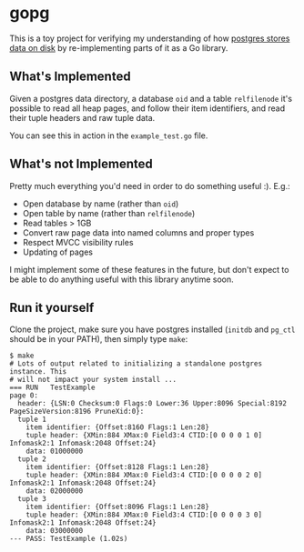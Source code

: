 # gopg

This is a toy project for verifying my understanding of how [postgres stores
data on
disk](https://www.postgresql.org/docs/9.6/static/storage-page-layout.html) by
re-implementing parts of it as a Go library.

## What's Implemented

Given a postgres data directory, a database `oid` and a table `relfilenode`
it's possible to read all heap pages, and follow their item identifiers, and
read their tuple headers and raw tuple data.

You can see this in action in the `example_test.go` file.

## What's not Implemented

Pretty much everything you'd need in order to do something useful :). E.g.:

* Open database by name (rather than `oid`)
* Open table by name (rather than `relfilenode`)
* Read tables > 1GB
* Convert raw page data into named columns and proper types
* Respect MVCC visibility rules
* Updating of pages

I might implement some of these features in the future, but don't expect to be
able to do anything useful with this library anytime soon.

## Run it yourself

Clone the project, make sure you have postgres installed (`initdb` and `pg_ctl`
should be in your PATH), then simply type `make`:

```
$ make
# Lots of output related to initializing a standalone postgres instance. This
# will not impact your system install ...
=== RUN   TestExample
page 0:
  header: {LSN:0 Checksum:0 Flags:0 Lower:36 Upper:8096 Special:8192 PageSizeVersion:8196 PruneXid:0}:
  tuple 1
    item identifier: {Offset:8160 Flags:1 Len:28}
    tuple header: {XMin:884 XMax:0 Field3:4 CTID:[0 0 0 0 1 0] Infomask2:1 Infomask:2048 Offset:24}
    data: 01000000
  tuple 2
    item identifier: {Offset:8128 Flags:1 Len:28}
    tuple header: {XMin:884 XMax:0 Field3:4 CTID:[0 0 0 0 2 0] Infomask2:1 Infomask:2048 Offset:24}
    data: 02000000
  tuple 3
    item identifier: {Offset:8096 Flags:1 Len:28}
    tuple header: {XMin:884 XMax:0 Field3:4 CTID:[0 0 0 0 3 0] Infomask2:1 Infomask:2048 Offset:24}
    data: 03000000
--- PASS: TestExample (1.02s)
```
